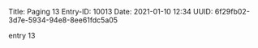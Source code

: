 Title: Paging 13
Entry-ID: 10013
Date: 2021-01-10 12:34
UUID: 6f29fb02-3d7e-5934-94e8-8ee61fdc5a05

entry 13
